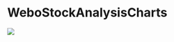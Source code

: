 # WeboStockAnalysisCharts
![](https://github.com/rubinliudongpo/WeiboStockAnalysisCharts/blob/master/ScreenShots/MainUi.png)
